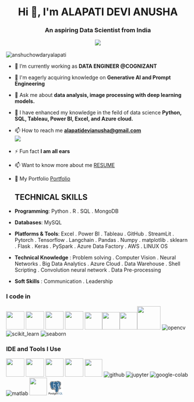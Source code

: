 <h1 align="center">Hi 👋, I'm ALAPATI DEVI ANUSHA</h1>
<h3 align="center">An aspiring Data Scientist from India</h3>
<div align="center"> <img src="https://github.com/anshuchowdaryalapati/anshuchowdaryalapati/assets/141652539/e9a8ea5d-abbd-4be6-a7c7-c09c0f56faae"> </div>


<p align="left"> <img src="https://komarev.com/ghpvc/?username=anshuchowdaryalapati&label=Profile%20views&color=0e75b6&style=flat" alt="anshuchowdaryalapati" /> </p>

- 🔭 I’m currently working as **DATA ENGINEER @COGNIZANT**

- 🌱 I'm eagerly acquiring knowledge on **Generative AI and Prompt Engineering**

- 💬 Ask me about **data analysis, image processing with deep learning models.**

- 👯 I have enhanced my knowledge in the feild of data science **Python, SQL, Tableau, Power BI, Excel, and Azure cloud.**

- 📫 How to reach me **alapatidevianusha@gmail.com**
<br /> [<img src="https://img.shields.io/badge/LinkedIn-0077B5?style=for-the-badge&logo=linkedin&logoColor=white" />](https://www.linkedin.com/in/alapati-devi-anusha-b6b877225/)

- ⚡ Fun fact **I am all ears**

- 📫 Want to know more about me [RESUME](https://drive.google.com/file/d/1CGg6qkGgy9uNunPAVI8lD8CnHQonLI0N/view?usp=sharing)

- 🔭 My Portfolio [Portfolio](https://alapatidevianusha.my.canva.site/alapatidevianusha)

  ## TECHNICAL SKILLS
- **Programming**: Python . R . SQL . MongoDB
- **Databases**: MySQL
- **Platforms & Tools**: Excel . Power BI . Tableau . GitHub . StreamLit . Pytorch . Tensorflow . Langchain . Pandas .  Numpy . matplotlib . sklearn .  Flask . Keras . PySpark . Azure Data Factory . AWS . LINUX OS
- **Technical Knowledge** : Problem solving . Computer Vision . Neural Networks . Big Data Analytics . Azure Cloud . Data Warehouse . Shell Scripting . Convolution neural network . Data Pre-processing
- **Soft Skills** : Communication . Leadership 

</p>

### I code in 
<img height="50" width="50" src="https://img.icons8.com/color/48/000000/python.png" /> <img height="50" width="50" src="https://img.icons8.com/color/48/000000/c-programming.png" />  <img height="50" width="50" src="https://img.icons8.com/color/48/000000/tensorflow.png"/> <img height="50" width="50" src="https://img.icons8.com/color/48/000000/mysql-logo.png"/> <img width="48" height="48" src="https://img.icons8.com/fluency/48/pytorch.png"/><img width="48" height="48" src="https://img.icons8.com/color/48/pandas.png"/><img width="48" height="48" src="https://img.icons8.com/color/48/numpy.png"/><img width="64" height="64" src="https://img.icons8.com/nolan/64/flask.png"/> 
<img src="https://www.vectorlogo.zone/logos/opencv/opencv-icon.svg" alt="opencv" width="40" height="40"/>
<img src="https://upload.wikimedia.org/wikipedia/commons/0/05/Scikit_learn_logo_small.svg" alt="scikit_learn" width="40" height="40"/>
 <img src="https://seaborn.pydata.org/_images/logo-mark-lightbg.svg" alt="seaborn" width="40" height="40"/>




### IDE and Tools I Use
<img height="50" width="50" src="https://img.icons8.com/color/48/000000/visual-studio-code-2019.png"/> <img height="50" width="50" src="https://img.icons8.com/color/48/000000/pycharm.png"/> <img height="50" width="50" src="https://img.icons8.com/color/50/000000/git.png"/> <img height="50" width="50" src="https://img.icons8.com/dusk/64/000000/anaconda.png"/> 
<img width="48" height="48" src="https://img.icons8.com/color/48/power-bi.png"/>
<img width="50" height="50" src="https://img.icons8.com/ios-filled/50/github.png" alt="github"/>
<img width="48" height="48" src="https://img.icons8.com/fluency/48/jupyter.png" alt="jupyter"/>
<img width="48" height="48" src="https://img.icons8.com/color/48/google-colab.png" alt="google-colab"/>
<img src="https://upload.wikimedia.org/wikipedia/commons/2/21/Matlab_Logo.png" alt="matlab" width="40" height="40"/>
<img width="48" height="48" src="https://img.icons8.com/color/48/power-bi.png"/>
<img src="https://raw.githubusercontent.com/devicons/devicon/master/icons/postgresql/postgresql-original-wordmark.svg" alt="postgresql" width="40" height="40"/>

